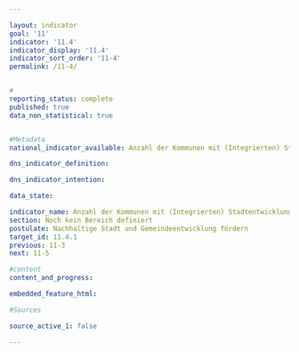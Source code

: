 ```yaml
---

layout: indicator        
goal: '11'        
indicator: '11.4'        
indicator_display: '11.4'        
indicator_sort_order: '11-4'        
permalink: /11-4/        


#
reporting_status: complete        
published: true        
data_non_statistical: true        


#Metadata        
national_indicator_available: Anzahl der Kommunen mit (Integrierten) Stadtentwicklungskonzepten bzw. Siedlungsentwicklungskonzepten      

dns_indicator_definition:         

dns_indicator_intention:       

data_state:         

indicator_name: Anzahl der Kommunen mit (Integrierten) Stadtentwicklungskonzepten bzw. Siedlungsentwicklungskonzepten   
section: Noch kein Bereich definiert        
postulate: Nachhaltige Stadt und Gemeindeentwicklung fördern        
target_id: 11.4.1        
previous: 11-3        
next: 11-5       

#content         
content_and_progress:       

embedded_feature_html:

#Sources        

source_active_1: false

---
```

